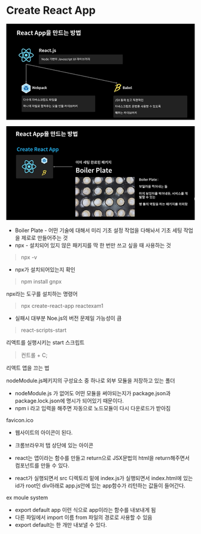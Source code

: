 # Create React App

![Untitled](Create%20React%20App%20e0364359eec34f61a65876dddad8315e/Untitled.png)

![Untitled](Create%20React%20App%20e0364359eec34f61a65876dddad8315e/Untitled%201.png)

- Boiler Plate - 어떤 기술에 대해서 미리 기초 설정 작업을 다해놔서 기초 세팅 작업을 제로로 만들어주는 것
- npx - 설치되어 있지 않은 패키지를 딱 한 번만 쓰고 싶을 때 사용하는 것

> npx -v
> 
- npx가 설치되어있는지 확인

> npm install gnpx
> 

npx라는 도구를 설치하는 명령어 

> npx create-react-app reactexam1
> 
- 실패시 대부분 Noe.js의 버전 문제일 가능성이 큼

> react-scripts-start
> 

리액트를 실행시키는 start 스크립트

> 컨트롤 + C;
> 

리액트 앱을 끄는 법

nodeModule.js페키지의 구성요소 중 하나로 외부 모듈을 저장하고 있는 폴더

- nodeModule.js 가 없어도 어떤 모듈을 써야되는지가 package.json과 package.lock.json에 명시가 되어있기 때문이다.
- npm i 라고 입력을 해주면 자동으로 노드모듈이 다시 다운로드가 받아짐

favicon.ico 

- 웹사이트의 아이콘이 된다.
- 크롬브라우저 탭 상단에 있는 아이콘
- react는 앱이라는 함수를 만들고 return으로 JSX문법의 html을 return해주면서 컴포넌트를 만들 수 있다.

- react가 실행되면서 src 디렉토리 밑에 index.js가 실행되면서 index.html에 있는 id가 root인 div아래로 app.js안에 있는 app함수가 리턴하는 값들이 들어간다.

ex moule system

- export default app 이런 식으로 app이라는 함수를 내보내게 됨
- 다른 파일에서 import 이름 from 파일의 경로로 사용할 수 있음
- export default는 한 개만 내보낼 수 있다.